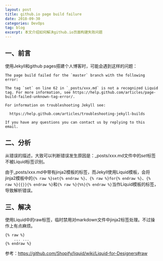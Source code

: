 ```yaml
---
layout: post
title: github.io page build failure
date: 2018-09-30
categories: DevOps
tag: blog
excerpt: 本文介绍如何解决github.io页面构建失败问题
---
```


## 一、前言

使用Jekyll和github pages搭建个人博客时，可能会遇到这样的问题：

```
The page build failed for the `master` branch with the following error:

The tag `set` on line 62 in `_posts/xxx.md` is not a recognized Liquid tag. For more information, see https://help.github.com/articles/page-build-failed-unknown-tag-error/.

For information on troubleshooting Jekyll see:

  https://help.github.com/articles/troubleshooting-jekyll-builds

If you have any questions you can contact us by replying to this email.
```

## 二、分析

从错误的描述，大致可以判断错误发生原因是：_posts/xxx.md文件中的*set*标签不被Liquid标签识别。

由于_posts/xxx.md中带有jinja2模板的标签，而Jekyll使用Liquid模板，会将jinja2模板中的`{% raw %}set{% endraw %}`、`{% raw %}for{% endraw %}`、`{% raw %}{{}}{% endraw %}`和`{% raw %}{%%}{% endraw %}`当作Liquid模板的标签，导致解析错误。

## 三、解决

使用Liquid中的raw标签，临时禁用对markdown文件中jinja2标签处理。不过操作上有点麻烦。

```
{% raw %}
    ... ...
{% endraw %}
```

参考：https://github.com/Shopify/liquid/wiki/Liquid-for-Designers#raw
